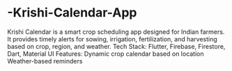 # -Krishi-Calendar-App
Krishi Calendar is a smart crop scheduling app designed for Indian farmers. It provides timely alerts for sowing, irrigation, fertilization, and harvesting based on crop, region, and weather.  Tech Stack: Flutter, Firebase, Firestore, Dart, Material UI  Features:  Dynamic crop calendar based on location  Weather-based reminders  
